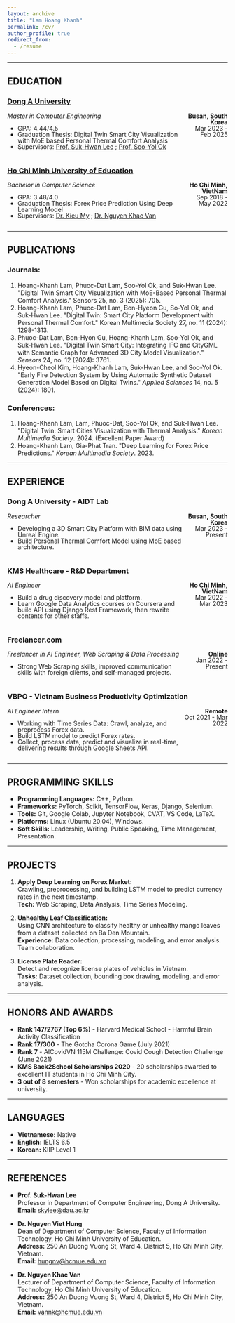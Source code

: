 ```yaml
---
layout: archive
title: "Lam Hoang Khanh"
permalink: /cv/
author_profile: true
redirect_from:
  - /resume
---
```


---

## EDUCATION

### [Dong A University](https://english.donga.ac.kr/english/Main.do)
<div style="width: 100%; line-height: 1.0;">
  <div style="float: left; width: 80%;">
    <i>Master in Computer Engineering</i>
    <ul>
      <li>GPA: 4.44/4.5</li>
      <li>Graduation Thesis: Digital Twin Smart City Visualization with MoE based Personal Thermal Comfort Analysis</li>
      <li>Supervisors: <a href='https://scholar.google.co.kr/citations?user=8fZ6XOoAAAAJ'>Prof. Suk-Hwan Lee</a> ; <a href='https://sciprofiles.com/profile/1396572'>Prof. Soo-Yol Ok </a> </li>
    </ul>
  </div>
  <div style="float: right; width: 20%; text-align: right;">
    <b>Busan, South Korea</b><br>
    Mar 2023 - Feb 2025
  </div>
</div>
<div style="clear: both;"></div>

### [Ho Chi Minh University of Education](https://hcmue.edu.vn/en/)
<div style="width: 100%; line-height: 1.0;">
  <div style="float: left; width: 80%;">
    <i>Bachelor in Computer Science</i>
    <ul>
      <li>GPA: 3.48/4.0</li>
      <li>Graduation Thesis: Forex Price Prediction Using Deep Learning Model</li>
      <li>Supervisors: <a href='https://www.micc.unifi.it/people/kieu-my/'>Dr. Kieu My</a> ; <a href='https://scholar.google.com/citations?user=kLtEOdwAAAAJ'>Dr. Nguyen Khac Van</a></li>
    </ul>
  </div>
  <div style="float: right; width: 20%; text-align: right;">
    <b>Ho Chi Minh, VietNam</b><br>
    Sep 2018 - May 2022
  </div>
</div>
<div style="clear: both;"></div>

---

## PUBLICATIONS

### Journals:
1. Hoang-Khanh Lam, Phuoc-Dat Lam, Soo-Yol Ok, and Suk-Hwan Lee. "Digital Twin Smart City Visualization with MoE-Based Personal Thermal Comfort Analysis." Sensors 25, no. 3 (2025): 705.
2. Hoang-Khanh Lam, Phuoc-Dat Lam, Bon-Hyeon Gu, So-Yol Ok, and Suk-Hwan Lee. "Digital Twin: Smart City Platform Development with Personal Thermal Comfort." Korean Multimedia Society 27, no. 11 (2024): 1298-1313.
3. Phuoc-Dat Lam, Bon-Hyon Gu, Hoang-Khanh Lam, Soo-Yol Ok, and Suk-Hwan Lee. "Digital Twin Smart City: Integrating IFC and CityGML with Semantic Graph for Advanced 3D City Model Visualization." *Sensors* 24, no. 12 (2024): 3761.
4. Hyeon-Cheol Kim, Hoang-Khanh Lam, Suk-Hwan Lee, and Soo-Yol Ok. "Early Fire Detection System by Using Automatic Synthetic Dataset Generation Model Based on Digital Twins." *Applied Sciences* 14, no. 5 (2024): 1801.

### Conferences:
1. Hoang-Khanh Lam, Lam, Phuoc-Dat, Soo-Yol Ok, and Suk-Hwan Lee. "Digital Twin: Smart Cities Visualization with Thermal Analysis." *Korean Multimedia Society*. 2024. (Excellent Paper Award)
2. Hoang-Khanh Lam, Gia-Phat Tran. "Deep Learning for Forex Price Predictions." *Korean Multimedia Society*. 2023.

---

## EXPERIENCE

### Dong A University - AIDT Lab
<div style="width: 100%; line-height: 1.0;">
  <div style="float: left; width: 80%;">
    <i>Researcher</i>
    <ul>
      <li>Developing a 3D Smart City Platform with BIM data using Unreal Engine.</li>
      <li>Build Personal Thermal Comfort Model using MoE based architecture.</li>
    </ul>
  </div>
  <div style="float: right; width: 20%; text-align: right;">
    <b>Busan, South Korea</b><br>
    Mar 2023 - Present
  </div>
</div>
<div style="clear: both;"></div>

### KMS Healthcare - R&D Department
<div style="width: 100%; line-height: 1.0;">
  <div style="float: left; width: 80%;">
    <i>AI Engineer</i>
    <ul>
      <li>Build a drug discovery model and platform.</li>
      <li>Learn Google Data Analytics courses on Coursera and build API using Django Rest Framework, then rewrite contents for other staffs.</li>
    </ul>
  </div>
  <div style="float: right; width: 20%; text-align: right;">
    <b>Ho Chi Minh, VietNam</b><br>
    Mar 2022 - Mar 2023
  </div>
</div>
<div style="clear: both;"></div>

### Freelancer.com
<div style="width: 100%; line-height: 1.0;">
  <div style="float: left; width: 80%;">
    <i>Freelancer in AI Engineer, Web Scraping & Data Processing</i>
    <ul>
      <li>Strong Web Scraping skills, improved communication skills with foreign clients, and self-managed projects.</li>
    </ul>
  </div>
  <div style="float: right; width: 20%; text-align: right;">
    <b>Online</b><br>
    Jan 2022 - Present
  </div>
</div>
<div style="clear: both;"></div>

### VBPO - Vietnam Business Productivity Optimization
<div style="width: 100%; line-height: 1.0;">
  <div style="float: left; width: 80%;">
    <i>AI Engineer Intern</i>
    <ul>
      <li>Working with Time Series Data: Crawl, analyze, and preprocess Forex data.</li>
      <li>Build LSTM model to predict Forex rates.</li>
      <li>Collect, process data, predict and visualize in real-time, delivering results through Google Sheets API.</li>
    </ul>
  </div>
  <div style="float: right; width: 20%; text-align: right;">
    <b>Remote</b><br>
    Oct 2021 - Mar 2022
  </div>
</div>
<div style="clear: both;"></div>

---

## PROGRAMMING SKILLS

- **Programming Languages:** C++, Python.
- **Frameworks:** PyTorch, Scikit, TensorFlow, Keras, Django, Selenium.
- **Tools:** Git, Google Colab, Jupyter Notebook, CVAT, VS Code, LaTeX.
- **Platforms:** Linux (Ubuntu 20.04), Windows.
- **Soft Skills:** Leadership, Writing, Public Speaking, Time Management, Presentation.

---

## PROJECTS

1. **Apply Deep Learning on Forex Market:**  
   Crawling, preprocessing, and building LSTM model to predict currency rates in the next timestamp.  
   **Tech:** Web Scraping, Data Analysis, Time Series Modeling.

2. **Unhealthy Leaf Classification:**  
   Using CNN architecture to classify healthy or unhealthy mango leaves from a dataset collected on Ba Den Mountain.  
   **Experience:** Data collection, processing, modeling, and error analysis. Team collaboration.

3. **License Plate Reader:**  
   Detect and recognize license plates of vehicles in Vietnam.  
   **Tasks:** Dataset collection, bounding box drawing, modeling, and error analysis.

---

## HONORS AND AWARDS

- **Rank 147/2767 (Top 6%)** - Harvard Medical School - Harmful Brain Activity Classification  
- **Rank 17/300** - The Gotcha Corona Game (July 2021)  
- **Rank 7** - AICovidVN 115M Challenge: Covid Cough Detection Challenge (June 2021)  
- **KMS Back2School Scholarships 2020** - 20 scholarships awarded to excellent IT students in Ho Chi Minh City.  
- **3 out of 8 semesters** - Won scholarships for academic excellence at university.

---

## LANGUAGES

- **Vietnamese:** Native  
- **English:** IELTS 6.5  
- **Korean:** KIIP Level 1  

---

## REFERENCES

- **Prof. Suk-Hwan Lee**  
  Professor in Department of Computer Engineering, Dong A University.  
  **Email:** skylee@dau.ac.kr  

- **Dr. Nguyen Viet Hung**  
  Dean of Department of Computer Science, Faculty of Information Technology, Ho Chi Minh University of Education.  
  **Address:** 250 An Duong Vuong St, Ward 4, District 5, Ho Chi Minh City, Vietnam.  
  **Email:** hungnv@hcmue.edu.vn  

- **Dr. Nguyen Khac Van**  
  Lecturer of Department of Computer Science, Faculty of Information Technology, Ho Chi Minh University of Education.  
  **Address:** 250 An Duong Vuong St, Ward 4, District 5, Ho Chi Minh City, Vietnam.  
  **Email:** vannk@hcmue.edu.vn  